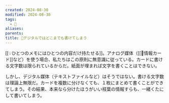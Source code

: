 ```yaml
---
created: 2024-08-30
modified: 2024-08-30
tags:
  - 💭
aliases: 
parents: 
title: 💭デジタルではどこまでも書けてしまう
---
```

[[💡ひとつのメモにはひとつの内容だけ持たせる]]。アナログ媒体（[[📝情報カード]]など）を使う場合、私たちはこの原則に無意識に従っている。カードに書ける文字数は限られているからだ。紙面が埋まれば文字を書くことはできない。

しかし、デジタル媒体（テキストファイルなど）はそうではない。書ける文字数は理論上無限だ。カードを複数に分けなくても、１枚にまとめて書くことができてしまう。その結果、本来なら分けたほうがいい枝葉の情報すらも、一緒くたにして書いてしまう。